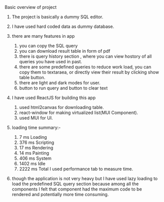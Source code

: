 Basic overview of project
1) The project is basically a dummy SQL editor.
2) I have used hard coded data as dummy database.
3) there are many features in app
   1) you can copy the SQL query
   2) you can download result table in form of pdf
   3) there is query history section , where you can view hostory of all queries you have used in past.
   4) there are some predefined queries to reduce work load, you can copy them to textaraea, or directly view their result by clicking show table button.
   5) there are light and dark modes for user.
   6) button to run query and button to clear text

4) I have used ReactJS for building this app
   1) used html2canvas for downloading table.
   2) react-window for making virtualized list(MUI Component).
   3) used MUI for UI.

6) loading time summary:-
    1) 7 ms  Loading
    2) 376 ms  Scripting
    3) 17 ms  Rendering
    4) 14 ms  Painting
    5) 406 ms  System
    6) 1402 ms  Idle
    7) 2222 ms  Total
   I used performance tab to measure time.

 7) though the application is not very heavy but I have used lazy loading to load the predefined SQL query section because among all the components I felt that component had the maximum code to be rendered and potentially more time consuming. 
